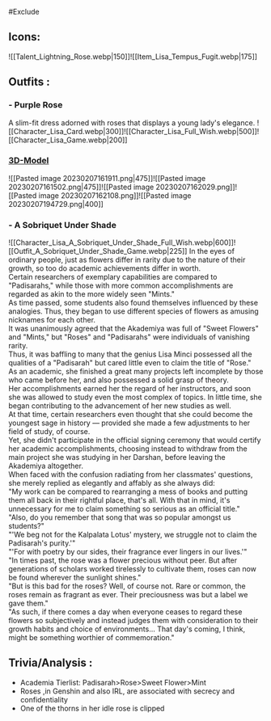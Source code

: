 #Exclude 
## Icons:

![[Talent_Lightning_Rose.webp|150]]![[Item_Lisa_Tempus_Fugit.webp|175]]
## Outfits :

### - Purple Rose

A slim-fit dress adorned with roses that displays a young lady's elegance.
![[Character_Lisa_Card.webp|300]]![[Character_Lisa_Full_Wish.webp|500]]![[Character_Lisa_Game.webp|200]]

### [3D-Model](https://gamesfashionarchive.net/viewer/2064/5)

![[Pasted image 20230207161911.png|475]]![[Pasted image 20230207161502.png|475]]![[Pasted image 20230207162029.png]]![[Pasted image 20230207162108.png]]![[Pasted image 20230207194729.png|400]]

### - A Sobriquet Under Shade
![[Character_Lisa_A_Sobriquet_Under_Shade_Full_Wish.webp|600]]![[Outfit_A_Sobriquet_Under_Shade_Game.webp|225]]
In the eyes of ordinary people, just as flowers differ in rarity due to the nature of their growth, so too do academic achievements differ in worth.  
Certain researchers of exemplary capabilities are compared to "Padisarahs," while those with more common accomplishments are regarded as akin to the more widely seen "Mints."  
As time passed, some students also found themselves influenced by these analogies. Thus, they began to use different species of flowers as amusing nicknames for each other.  
It was unanimously agreed that the Akademiya was full of "Sweet Flowers" and "Mints," but "Roses" and "Padisarahs" were individuals of vanishing rarity.  
Thus, it was baffling to many that the genius Lisa Minci possessed all the qualities of a "Padisarah" but cared little even to claim the title of "Rose."  
As an academic, she finished a great many projects left incomplete by those who came before her, and also possessed a solid grasp of theory.  
Her accomplishments earned her the regard of her instructors, and soon she was allowed to study even the most complex of topics. In little time, she began contributing to the advancement of her new studies as well.  
At that time, certain researchers even thought that she could become the youngest sage in history — provided she made a few adjustments to her field of study, of course.  
Yet, she didn't participate in the official signing ceremony that would certify her academic accomplishments, choosing instead to withdraw from the main project she was studying in her Darshan, before leaving the Akademiya altogether.  
When faced with the confusion radiating from her classmates' questions, she merely replied as elegantly and affably as she always did:  
"My work can be compared to rearranging a mess of books and putting them all back in their rightful place, that's all. With that in mind, it's unnecessary for me to claim something so serious as an official title."  
"Also, do you remember that song that was so popular amongst us students?"  
"'We beg not for the Kalpalata Lotus' mystery, we struggle not to claim the Padisarah's purity.'"  
"'For with poetry by our sides, their fragrance ever lingers in our lives.'"  
"In times past, the rose was a flower precious without peer. But after generations of scholars worked tirelessly to cultivate them, roses can now be found wherever the sunlight shines."  
"But is this bad for the roses? Well, of course not. Rare or common, the roses remain as fragrant as ever. Their preciousness was but a label we gave them."  
"As such, if there comes a day when everyone ceases to regard these flowers so subjectively and instead judges them with consideration to their growth habits and choice of environments... That day's coming, I think, might be something worthier of commemoration."

## Trivia/Analysis :
- Academia Tierlist: Padisarah>Rose>Sweet Flower>Mint
- Roses ,in Genshin and also IRL, are associated with secrecy and confidentiality
- One of the thorns in her idle rose is clipped